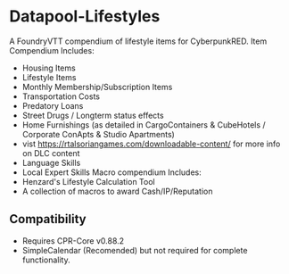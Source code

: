 # Datapool-Lifestyles
A FoundryVTT compendium of lifestyle items for CyberpunkRED.
Item Compendium Includes:
- Housing Items
- Lifestyle Items
- Monthly Membership/Subscription Items
- Transportation Costs
- Predatory Loans
- Street Drugs / Longterm status effects
- Home Furnishings (as detailed in CargoContainers & CubeHotels / Corporate ConApts & Studio Apartments)
 - vist https://rtalsoriangames.com/downloadable-content/ for more info on DLC content
- Language Skills
- Local Expert Skills
Macro compendium Includes:
- Henzard's Lifestyle Calculation Tool
- A collection of macros to award Cash/IP/Reputation

## Compatibility
- Requires CPR-Core v0.88.2
- SimpleCalendar (Recomended) but not required for complete functionality.


